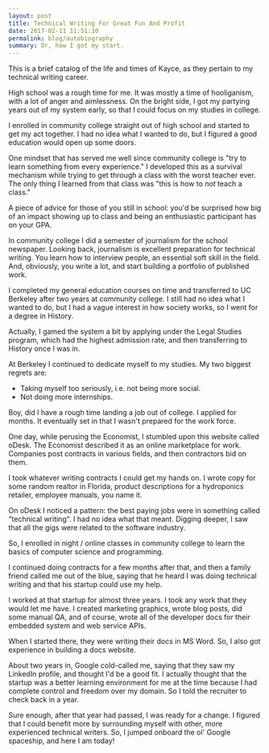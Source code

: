 ```yaml
---
layout: post
title: Technical Writing For Great Fun And Profit
date: 2017-02-11 11:51:10
permalink: blog/autobiography
summary: Or, how I got my start.
---
```


This is a brief catalog of the life and times of Kayce, as they pertain to my
technical writing career.

High school was a rough time for me. It was mostly a time of hooliganism, with
a lot of anger and aimlessness. On the bright side, I got my partying years
out of my system early, so that I could focus on my studies in college.

I enrolled in community college straight out of high school and started to get
my act together. I had no idea what I wanted to do, but I figured a good
education would open up some doors.

One mindset that has served me well since community college is "try to learn
something from every experience." I developed this as a survival mechanism
while trying to get through a class with the worst teacher ever. The only
thing I learned from that class was "this is how to *not* teach a class."

A piece of advice for those of you still in school: you'd be surprised how
big of an impact showing up to class and being an enthusiastic participant
has on your GPA.

In community college I did a semester of journalism for the school newspaper.
Looking back, journalism is excellent preparation for technical writing. You
learn how to interview people, an essential soft skill in the field. And,
obviously, you write a lot, and start building a portfolio of published work.

I completed my general education courses on time and transferred to UC Berkeley
after two years at community college. I still had no idea what I wanted to do,
but I had a vague interest in how society works, so I went for a degree in
History.

Actually, I gamed the system a bit by applying under the Legal
Studies program, which had the highest admission rate, and then transferring
to History once I was in.

At Berkeley I continued to dedicate myself to my studies. My two biggest
regrets are:

* Taking myself too seriously, i.e. not being more social.
* Not doing more internships.

Boy, did I have a rough time landing a job out of college. I applied for
months. It eventually set in that I wasn't prepared for the work force.

One day, while perusing the Economist, I stumbled upon this website called
oDesk. The Economist described it as an online marketplace for work. Companies
post contracts in various fields, and then contractors bid on them.

I took whatever writing contracts I could get my hands on. I wrote
copy for some random realtor in Florida, product descriptions for a
hydroponics retailer, employee manuals, you name it.

On oDesk I noticed a pattern: the best paying jobs were in something called
"technical writing". I had no idea what that meant. Digging deeper, I saw that
all the gigs were related to the software industry.

So, I enrolled in night / online classes in community college to learn
the basics of computer science and programming.

I continued doing contracts for a few months after that, and then a family
friend called me out of the blue, saying that he heard I was doing technical
writing and that his startup could use my help.

I worked at that startup for almost three years. I took any work that they
would let me have. I created marketing graphics, wrote blog posts, did
some manual QA, and of course, wrote all of the developer docs for their
embedded system and web service APIs.

When I started there, they were writing their docs in MS Word. So, I also
got experience in building a docs website.

About two years in, Google cold-called me, saying that they saw my LinkedIn
profile, and thought I'd be a good fit. I actually thought that the startup
was a better learning environment for me at the time because I had complete
control and freedom over my domain. So I told the recruiter to
check back in a year.

Sure enough, after that year had passed, I was ready for a change. I
figured that I could benefit more by surrounding myself with other, more
experienced technical writers. So, I jumped onboard the ol' Google
spaceship, and here I am today!
